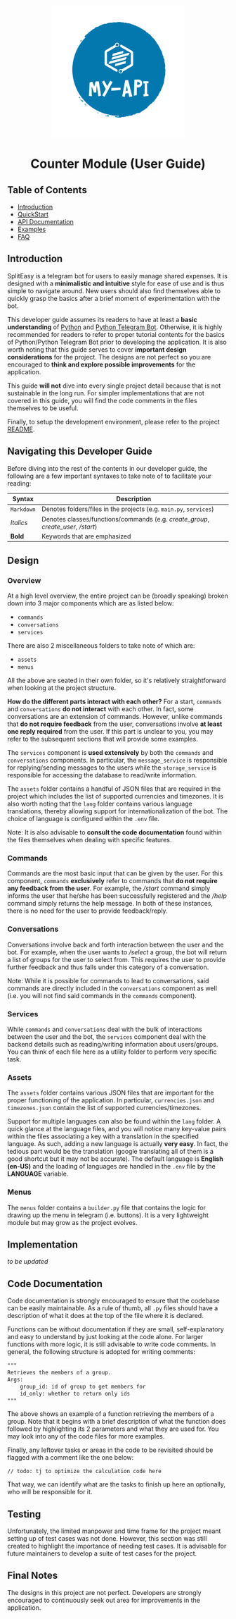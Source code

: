 <p  align="center">
    <img width=300 src="https://raw.githubusercontent.com/tjtanjin/my-api/master/assets/app_logo.png" />
    <h1 align="center">Counter Module (User Guide)</h1>
</p>

## Table of Contents
* [Introduction](#introduction)
* [QuickStart](#quick-start)
* [API Documentation](#api-documentation)
* [Examples](#examples)
* [FAQ](#code-documentation)

<div  style="page-break-after: always;"></div>

## **Introduction**
SplitEasy is a telegram bot for users to easily manage shared expenses. It is designed with a **minimalistic and intuitive** style for ease of use and is thus simple to navigate around. New users should also find themselves able to quickly grasp the basics after a brief moment of experimentation with the bot.

This developer guide assumes its readers to have at least a **basic understanding** of [Python](https://www.python.org/) and [Python Telegram Bot](https://python-telegram-bot.org/). Otherwise, it is highly recommended for readers to refer to proper tutorial contents for the basics of Python/Python Telegram Bot prior to developing the application. It is also worth noting that this guide serves to cover **important design considerations** for the project. The designs are not perfect so you are encouraged to **think and explore possible improvements** for the application.

This guide **will not** dive into every single project detail because that is not sustainable in the long run. For simpler implementations that are not covered in this guide, you will find the code comments in the files themselves to be useful.

Finally, to setup the development environment, please refer to the project [README](https://github.com/four-city/fourcity-cms/blob/master/README.md).

  

## **Navigating this Developer Guide**
Before diving into the rest of the contents in our developer guide, the following are a few important syntaxes to take note of to facilitate your reading:

| Syntax               | Description                                                                       |
|----------------------|-----------------------------------------------------------------------------------|
| `Markdown`           | Denotes folders/files in the projects (e.g. `main.py`, `services`)                |
| *Italics*            | Denotes classes/functions/commands (e.g. *create_group*, *create_user*, */start*) |                                    
| **Bold**             | Keywords that are emphasized                                                      |

<div  style="page-break-after: always;"></div>

## **Design**
### Overview
At a high level overview, the entire project can be (broadly speaking) broken down into 3 major components which are as listed below:

-  `commands`
-  `conversations`
-  `services`

There are also 2 miscellaneous folders to take note of which are:

- `assets`
- `menus`

All the above are seated in their own folder, so it's relatively straightforward when looking at the project structure.

**How do the different parts interact with each other?**
For a start, `commands` and `conversations` **do not interact** with each other. In fact, some conversations are an extension of commands. However, unlike commands that **do not require feedback** from the user, conversations involve **at least one reply required** from the user. If this part is unclear to you, you may refer to the subsequent sections that will provide some examples.

The `services` component is **used extensively** by both the `commands` and `conversations` components. In particular, the `message_service` is responsible for replying/sending messages to the users while the `storage_service` is responsible for accessing the database to read/write information.

The `assets` folder contains a handful of JSON files that are required in the project which includes the list of supported currencies and timezones. It is also worth noting that the `lang` folder contains various language translations, thereby allowing support for internationalization of the bot. The choice of language is configured within the `.env` file.

Note: It is also advisable to **consult the code documentation** found within the files themselves when dealing with specific features.

### Commands
Commands are the most basic input that can be given by the user. For this component, `commands` **exclusively** refer to commands that **do not require any feedback from the user**. For example, the */start* command simply informs the user that he/she has been successfully registered and the */help* command simply returns the help message. In both of these instances, there is no need for the user to provide feedback/reply.

### Conversations
Conversations involve back and forth interaction between the user and the bot. For example, when the user wants to */select* a group, the bot will return a list of groups for the user to select from. This requires the user to provide further feedback and thus falls under this category of a conversation.

Note: While it is possible for commands to lead to conversations, said commands are directly included in the `conversations` component as well (i.e. you will not find said commands in the `commands` component).

### Services
While `commands` and `conversations` deal with the bulk of interactions between the user and the bot, the `services` component deal with the backend details such as reading/writing information about users/groups. You can think of each file here as a utility folder to perform very specific task.

### Assets
The `assets` folder contains various JSON files that are important for the proper functioning of the application. In particular, `currencies.json` and `timezones.json` contain the list of supported currencies/timezones.

Support for multiple languages can also be found within the `lang` folder. A quick glance at the language files, and you will notice many key-value pairs within the files associating a key with a translation in the specified language. As such, adding a new language is actually **very easy**. In fact, the tedious part would be the translation (google translating all of them is a good shortcut but it may not be accurate). The default language is **English (en-US)** and the loading of languages are handled in the `.env` file by the **LANGUAGE** variable.

### Menus
The `menus` folder contains a `builder.py` file that contains the logic for drawing up the menu in telegram (i.e. buttons). It is a very lightweight module but may grow as the project evolves.

## **Implementation**
*to be updated*

## **Code Documentation**
Code documentation is strongly encouraged to ensure that the codebase can be easily maintainable. As a rule of thumb, all `.py` files should have a description of what it does at the top of the file where it is declared.

Functions can be without documentation if they are small, self-explanatory and easy to understand by just looking at the code alone. For larger functions with more logic, it is still advisable to write code comments. In general, the following structure is adopted for writing comments:

```
"""
Retrieves the members of a group.
Args:
    group_id: id of group to get members for
    id_only: whether to return only ids
"""
```

The above shows an example of a function retrieving the members of a group. Note that it begins with a brief description of what the function does followed by highlighting its 2 parameters and what they are used for. You may look into any of the code files for more examples.

Finally, any leftover tasks or areas in the code to be revisited should be flagged with a comment like the one below:

```
// todo: tj to optimize the calculation code here
```

That way, we can identify what are the tasks to finish up here an optionally, who will be responsible for it.

## **Testing**
Unfortunately, the limited manpower and time frame for the project meant setting up of test cases was not done. However, this section was still created to highlight the importance of needing test cases. It is advisable for future maintainers to develop a suite of test cases for the project.

## **Final Notes**
The designs in this project are not perfect. Developers are strongly encouraged to continuously seek out area for improvements in the application.